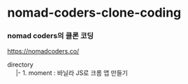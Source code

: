 # nomad-coders-clone-coding

### nomad coders의 클론 코딩
https://nomadcoders.co/

directory  
&nbsp;&nbsp;&nbsp;&nbsp;&nbsp;|- 1. moment : 바닐라 JS로 크롬 앱 만들기

